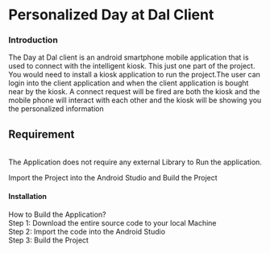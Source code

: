 # Personalized Day at Dal Client

<h3>Introduction</h3>

The Day at Dal client is an android smartphone mobile application that is used to connect with the intelligent kiosk. This just one part of the project. You would need to install a kiosk application to run the project.The user can login into the client application and when the client application is bought near by the kiosk. A connect request will be fired are both the kiosk and the mobile phone will interact with each other and the kiosk will be showing you the personalized information

<h2>Requirement</h2>
<br>
The Application does not require any external Library to Run the application.

Import the Project into the Android Studio and Build the Project


<h4> Installation </h2>
How to Build the Application?<br>
Step 1: Download the entire source code to your local Machine<br>
Step 2: Import the code into the Android Studio<br>
Step 3: Build the Project
